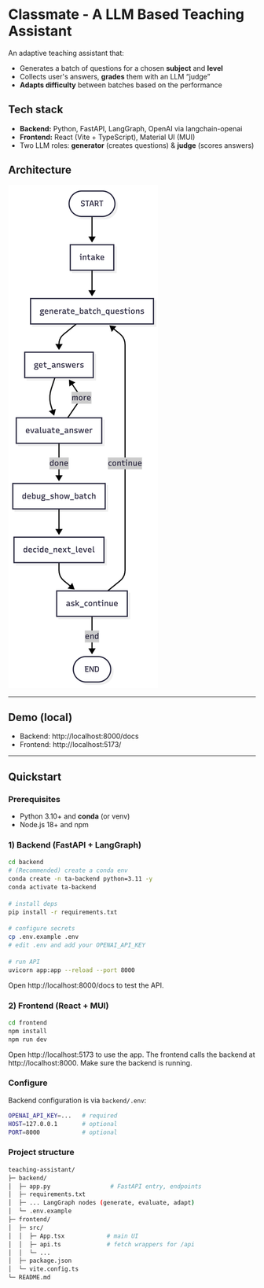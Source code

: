 # Classmate - A LLM Based Teaching Assistant

An adaptive teaching assistant that:
- Generates a batch of questions for a chosen **subject** and **level**
- Collects user's answers, **grades** them with an LLM “judge”
- **Adapts difficulty** between batches based on the performance

## Tech stack
- **Backend:** Python, FastAPI, LangGraph, OpenAI via langchain-openai
- **Frontend:** React (Vite + TypeScript), Material UI (MUI)
- Two LLM roles: **generator** (creates questions) & **judge** (scores answers)

## Architecture
![UI screenshot](docs/architecture.png)

---

## Demo (local)

- Backend: http://localhost:8000/docs  
- Frontend: http://localhost:5173/

---

## Quickstart

### Prerequisites
- Python 3.10+ and **conda** (or venv)
- Node.js 18+ and npm

### 1) Backend (FastAPI + LangGraph)

```bash
cd backend
# (Recommended) create a conda env
conda create -n ta-backend python=3.11 -y
conda activate ta-backend

# install deps
pip install -r requirements.txt

# configure secrets
cp .env.example .env
# edit .env and add your OPENAI_API_KEY

# run API
uvicorn app:app --reload --port 8000
```

Open http://localhost:8000/docs to test the API.

### 2) Frontend (React + MUI)

```bash
cd frontend
npm install
npm run dev
```

Open http://localhost:5173 to use the app. The frontend calls the backend at http://localhost:8000. Make sure the backend is running.

### Configure

Backend configuration is via ```backend/.env```:

```bash
OPENAI_API_KEY=...   # required
HOST=127.0.0.1       # optional
PORT=8000            # optional
```

### Project structure

```bash
teaching-assistant/
├─ backend/
│  ├─ app.py                 # FastAPI entry, endpoints
│  ├─ requirements.txt
│  ├─ ... LangGraph nodes (generate, evaluate, adapt)
│  └─ .env.example
├─ frontend/
│  ├─ src/
│  │  ├─ App.tsx            # main UI
│  │  ├─ api.ts             # fetch wrappers for /api
│  │  └─ ...
│  ├─ package.json
│  └─ vite.config.ts
└─ README.md
```